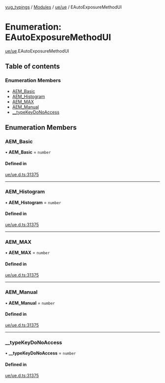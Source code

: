 [yug_typings](../README.md) / [Modules](../modules.md) / [ue/ue](../modules/ue_ue.md) / EAutoExposureMethodUI

# Enumeration: EAutoExposureMethodUI

[ue/ue](../modules/ue_ue.md).EAutoExposureMethodUI

## Table of contents

### Enumeration Members

- [AEM\_Basic](ue_ue.EAutoExposureMethodUI.md#aem_basic)
- [AEM\_Histogram](ue_ue.EAutoExposureMethodUI.md#aem_histogram)
- [AEM\_MAX](ue_ue.EAutoExposureMethodUI.md#aem_max)
- [AEM\_Manual](ue_ue.EAutoExposureMethodUI.md#aem_manual)
- [\_\_typeKeyDoNoAccess](ue_ue.EAutoExposureMethodUI.md#__typekeydonoaccess)

## Enumeration Members

### AEM\_Basic

• **AEM\_Basic** = `number`

#### Defined in

[ue/ue.d.ts:31375](https://github.com/YugMetaverse/yug_typings/blob/25cad34/ue/ue.d.ts#L31375)

___

### AEM\_Histogram

• **AEM\_Histogram** = `number`

#### Defined in

[ue/ue.d.ts:31375](https://github.com/YugMetaverse/yug_typings/blob/25cad34/ue/ue.d.ts#L31375)

___

### AEM\_MAX

• **AEM\_MAX** = `number`

#### Defined in

[ue/ue.d.ts:31375](https://github.com/YugMetaverse/yug_typings/blob/25cad34/ue/ue.d.ts#L31375)

___

### AEM\_Manual

• **AEM\_Manual** = `number`

#### Defined in

[ue/ue.d.ts:31375](https://github.com/YugMetaverse/yug_typings/blob/25cad34/ue/ue.d.ts#L31375)

___

### \_\_typeKeyDoNoAccess

• **\_\_typeKeyDoNoAccess** = `number`

#### Defined in

[ue/ue.d.ts:31375](https://github.com/YugMetaverse/yug_typings/blob/25cad34/ue/ue.d.ts#L31375)
